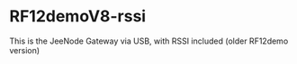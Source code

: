 # RF12demoV8-rssi
 This is the JeeNode Gateway via USB, with RSSI included (older RF12demo version)
